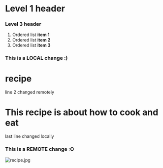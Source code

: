 # Level 1 header
### Level 3 header

1. Ordered list __item 1__
2. Ordered list __item 2__
3. Ordered list __item 3__

### This is a LOCAL change :)
# recipe
line 2 changed remotely
# This recipe is about how to cook and eat
last line changed locally
### This is a REMOTE change :O

![recipe.jpg](https://github.com/Vivaishere/recipe.git/recipe.jpg?raw=true)
